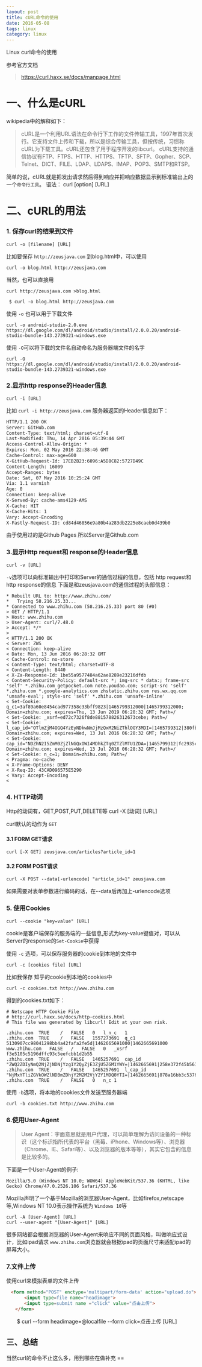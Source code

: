 ```yaml
---
layout: post
title: cURL命令的使用
date: 2016-05-08
tags: linux
category: linux
---
```


Linux curl命令的使用

参考官方文档

> https://curl.haxx.se/docs/manpage.html

# 一、什么是cURL

  wikipedia中的解释如下：
  
  >cURL是一个利用URL语法在命令行下工作的文件传输工具，1997年首次发行。它支持文件上传和下载，所以是综合传输工具，但按传统，习惯称cURL为下载工具。cURL还包含了用于程序开发的libcurl。
  cURL支持的通信协议有FTP、FTPS、HTTP、HTTPS、TFTP、SFTP、Gopher、SCP、Telnet、DICT、FILE、LDAP、LDAPS、IMAP、POP3、SMTP和RTSP。
  
 简单的说，cURL就是把发出请求然后得到响应并把响应数据显示到标准输出上的一个`命令行工具`。
  语法：
  curl [option] [URL]
  
  
# 二、cURL的用法
  
  ### 1. 保存curl的结果到文件
    
    curl -o [filename] [URL]
    
比如要保存 `http://zeusjava.com` 到blog.html中，可以使用

    curl -o blog.html http://zeusjava.com
当然，也可以直接用

    curl http://zeusjava.com >blog.html
   ``` 
    $ curl -o blog.html http://zeusjava.com
```

使用 `-o` 也可以用于下载文件

    curl -o android-studio-2.0.exe https://dl.google.com/dl/android/studio/install/2.0.0.20/android-studio-bundle-143.2739321-windows.exe

使用 `-O`可以将下载的文件名自动命名为服务器端文件的名字

    curl -O https://dl.google.com/dl/android/studio/install/2.0.0.20/android-studio-bundle-143.2739321-windows.exe

<!-- more -->
  ### 2.显示http response的Header信息

    curl -i [URL]
    
比如 `curl -i http://zeusjava.com` 服务器返回的Header信息如下：

```html
HTTP/1.1 200 OK
Server: GitHub.com
Content-Type: text/html; charset=utf-8
Last-Modified: Thu, 14 Apr 2016 05:39:44 GMT
Access-Control-Allow-Origin: *
Expires: Mon, 02 May 2016 22:38:46 GMT
Cache-Control: max-age=600
X-GitHub-Request-Id: 17EB2B23:6096:A5D8C82:5727D49C
Content-Length: 16009
Accept-Ranges: bytes
Date: Sat, 07 May 2016 10:25:24 GMT
Via: 1.1 varnish
Age: 0
Connection: keep-alive
X-Served-By: cache-ams4129-AMS
X-Cache: HIT
X-Cache-Hits: 1
Vary: Accept-Encoding
X-Fastly-Request-ID: cd84d46856e9a80b4a283db2225e8caeb0d439b0
```

由于使用过的是Github Pages 所以Server是Github.com

 ### 3.显示Http request和 response的Header信息
 
    curl -v [URL]
    
`-v`选项可以向标准输出中打印和Server的通信过程的信息，包括 http request和http response的信息
下面是和zeusjava.com的通信过程的头部信息：

```
* Rebuilt URL to: http://www.zhihu.com/
*   Trying 58.216.25.33...
* Connected to www.zhihu.com (58.216.25.33) port 80 (#0)
> GET / HTTP/1.1
> Host: www.zhihu.com
> User-Agent: curl/7.48.0
> Accept: */*
> 
< HTTP/1.1 200 OK
< Server: ZWS
< Connection: keep-alive
< Date: Mon, 13 Jun 2016 06:28:32 GMT
< Cache-Control: no-store
< Content-Type: text/html; charset=UTF-8
< Content-Length: 8440
< X-Za-Response-Id: 1be55a9577484a62ae8289e23216dfdb
< Content-Security-Policy: default-src *; img-src * data:; frame-src 'self' *.zhihu.com getpocket.com note.youdao.com; script-src 'self' *.zhihu.com *.google-analytics.com zhstatic.zhihu.com res.wx.qq.com 'unsafe-eval'; style-src 'self' *.zhihu.com 'unsafe-inline'
< Set-Cookie: q_c1=3af89a60e8454cad977358c33bff9823|1465799312000|1465799312000; Domain=zhihu.com; expires=Thu, 13 Jun 2019 06:28:32 GMT; Path=/
< Set-Cookie: _xsrf=ed72c7326f8de881578826312673cebe; Path=/
< Set-Cookie: l_cap_id="OTlmZjM4OGQ4YzEyNDkwNmJjMzQxM2NiZThlOGY3MDI=|1465799312|380fb662f09187c07ae84e38dc694197feae1f09"; Domain=zhihu.com; expires=Wed, 13 Jul 2016 06:28:32 GMT; Path=/
< Set-Cookie: cap_id="NDZhN2I5ZmM0ZjZlNGQxOWI4MDhkZTg0ZTZlMTU1ZDA=|1465799312|fc2935c8732a53b5216bbffebbceed1cf179f5ab"; Domain=zhihu.com; expires=Wed, 13 Jul 2016 06:28:32 GMT; Path=/
< Set-Cookie: n_c=1; Domain=zhihu.com; Path=/
< Pragma: no-cache
< X-Frame-Options: DENY
< X-Req-ID: 43CAD096575E5290
< Vary: Accept-Encoding
< 

```


### 4. HTTP动词
Http的动词有，GET,POST,PUT,DELETE等
    curl -X [动词] [URL]
    
curl默认的动作为 `GET`
#### 3.1 FORM GET请求

    curl [-X GET] zeusjava.com/articles?article_id=1
    
#### 3.2 FORM POST请求

    curl -X POST --data[-urlencode] "article_id=1" zeusjava.com
    
如果需要对表单参数进行编码的话，在--data后再加上-urlencode选项
    

### 5. 使用Cookies

    curl --cookie "key=value" [URL]
    
cookie是客户端保存的服务端的一些信息,形式为key-value键值对，可以从Server的response的`Set-Cookie`中获得

使用 `-c` 选项，可以保存服务器的cookie到本地的文件中

    curl -c [cookies file] [URL]
    
比如我保存 知乎的cookie到本地的cookies中

    curl -c cookies.txt http://www.zhihu.com

得到的cookies.txt如下：

```
# Netscape HTTP Cookie File
# http://curl.haxx.se/docs/http-cookies.html
# This file was generated by libcurl! Edit at your own risk.

.zhihu.com	TRUE	/	FALSE	0	l_n_c	1
.zhihu.com	TRUE	/	FALSE	1557273691	q_c1	5130907cc98041298bb4a42fafa2fe5d|1462665691000|1462665691000
www.zhihu.com	FALSE	/	FALSE	0	_xsrf	f3e5105c5196dffc93c5eefcbb1d2b55
.zhihu.com	TRUE	/	FALSE	1465257691	cap_id	"ZWQ2ZDIyNmQ2NjZjNDNjYzg1Y2QyZjE3ZjU5ZGM1YWY=|1462665691|258e372f45b5610e483a25bfa3dde1debd56ca08"
.zhihu.com	TRUE	/	FALSE	1465257691	l_cap_id	"NjMxYTliZGVkOWZlNDBmZDhjY2M2M2VjY2Y1MDQ0YTI=|1462665691|878a16bb3c5376f14a0d837c19db994c66b6b668"
.zhihu.com	TRUE	/	FALSE	0	n_c	1

```

使用 `-b`选项，将本地的cookies文件发送至服务器端

    curl -b cookies.txt http://www.zhihu.com


### 6.使用User-Agent

>User Agent：字面意思就是用户代理，可以简单理解为访问设备的一种标识（这个标识指所代表的平台（黑莓、iPhone、Windows等）、浏览器（Chrome、IE、Safari等）、以及浏览器的版本等等），其实它包含的信息是比较多的。


下面是一个User-Agent的例子:

    Mozilla/5.0 (Windows NT 10.0; WOW64) AppleWebKit/537.36 (KHTML, like Gecko) Chrome/47.0.2526.106 Safari/537.36

Mozilla声明了一个基于Mozilla的浏览器User-Agent，比如firefox,netscape等,Windows NT 10.0表示操作系统为 `Windows 10`等

    curl -A [User-Agent] [URL]
    curl --user-agent "[User-Agent]" [URL]
    
很多网站都会根据浏览器的User-Agent来响应不同的页面风格，叫做响应式设计，比如ipad请求 `www.zhihu.com`浏览器就会根据ipad的页面尺寸来适配ipad的屏幕大小。

    
### 7.文件上传

使用curl来模拟表单的文件上传

```html
　<form method="POST" enctype='multipart/form-data' action="upload.do">
　　　　<input type=file name="headimage">
　　　　<input type=submit name ="click" value="点击上传">
　　</form>
```

　　$ curl --form headimage=@localfile --form click=点击上传 [URL]
　　
## 三、总结

当然curl的命令不止这么多，用到哪些在做补充 ==